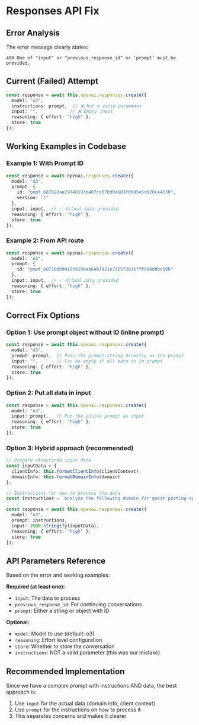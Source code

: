 # Responses API Fix

## Error Analysis

The error message clearly states:
```
400 One of "input" or "previous_response_id" or 'prompt' must be provided.
```

## Current (Failed) Attempt
```typescript
const response = await this.openai.responses.create({
  model: "o3",
  instructions: prompt,  // ❌ Not a valid parameter
  input: "",            // ❌ Empty input
  reasoning: { effort: "high" },
  store: true
});
```

## Working Examples in Codebase

### Example 1: With Prompt ID
```typescript
const response = await openai.responses.create({
  model: "o3",
  prompt: { 
    id: "pmpt_687320ae29748193b407cc07bd0a683f0605e5d920c44630",
    version: "1"
  },
  input: input,  // ✅ Actual data provided
  reasoning: { effort: "high" },
  store: true
});
```

### Example 2: From API route
```typescript
const response = await openai.responses.create({
  model: "o3",
  prompt: { 
    id: "pmpt_68710db9410c8196ab64b7921e7325730317ff998ddbc50b" 
  },
  input: input,  // ✅ Actual data provided
  reasoning: { effort: "high" },
  store: true
});
```

## Correct Fix Options

### Option 1: Use prompt object without ID (inline prompt)
```typescript
const response = await this.openai.responses.create({
  model: "o3",
  prompt: prompt,  // Pass the prompt string directly as the prompt
  input: "",       // Can be empty if all data is in prompt
  reasoning: { effort: "high" },
  store: true
});
```

### Option 2: Put all data in input
```typescript
const response = await this.openai.responses.create({
  model: "o3",
  input: prompt,   // Put the entire prompt as input
  reasoning: { effort: "high" },
  store: true
});
```

### Option 3: Hybrid approach (recommended)
```typescript
// Prepare structured input data
const inputData = {
  clientInfo: this.formatClientInfo(clientContext),
  domainInfo: this.formatDomainInfo(domain)
};

// Instructions for how to process the data
const instructions = `Analyze the following domain for guest posting opportunities and return a JSON qualification result.`;

const response = await this.openai.responses.create({
  model: "o3",
  prompt: instructions,
  input: JSON.stringify(inputData),
  reasoning: { effort: "high" },
  store: true
});
```

## API Parameters Reference

Based on the error and working examples:

**Required (at least one):**
- `input`: The data to process
- `previous_response_id`: For continuing conversations
- `prompt`: Either a string or object with ID

**Optional:**
- `model`: Model to use (default: o3)
- `reasoning`: Effort level configuration
- `store`: Whether to store the conversation
- `instructions`: NOT a valid parameter (this was our mistake)

## Recommended Implementation

Since we have a complex prompt with instructions AND data, the best approach is:
1. Use `input` for the actual data (domain info, client context)
2. Use `prompt` for the instructions on how to process it
3. This separates concerns and makes it clearer